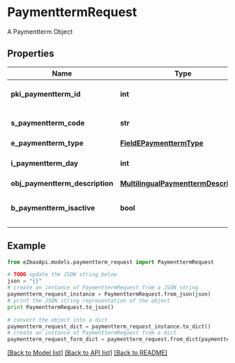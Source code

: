 # PaymenttermRequest

A Paymentterm Object

## Properties
Name | Type | Description | Notes
------------ | ------------- | ------------- | -------------
**pki_paymentterm_id** | **int** | The unique ID of the Paymentterm | [optional] 
**s_paymentterm_code** | **str** | The code of the Paymentterm | 
**e_paymentterm_type** | [**FieldEPaymenttermType**](FieldEPaymenttermType.md) |  | 
**i_paymentterm_day** | **int** | The day of the Paymentterm | 
**obj_paymentterm_description** | [**MultilingualPaymenttermDescription**](MultilingualPaymenttermDescription.md) |  | 
**b_paymentterm_isactive** | **bool** | Whether the Paymentterm is active or not | 

## Example

```python
from eZmaxApi.models.paymentterm_request import PaymenttermRequest

# TODO update the JSON string below
json = "{}"
# create an instance of PaymenttermRequest from a JSON string
paymentterm_request_instance = PaymenttermRequest.from_json(json)
# print the JSON string representation of the object
print PaymenttermRequest.to_json()

# convert the object into a dict
paymentterm_request_dict = paymentterm_request_instance.to_dict()
# create an instance of PaymenttermRequest from a dict
paymentterm_request_form_dict = paymentterm_request.from_dict(paymentterm_request_dict)
```
[[Back to Model list]](../README.md#documentation-for-models) [[Back to API list]](../README.md#documentation-for-api-endpoints) [[Back to README]](../README.md)


